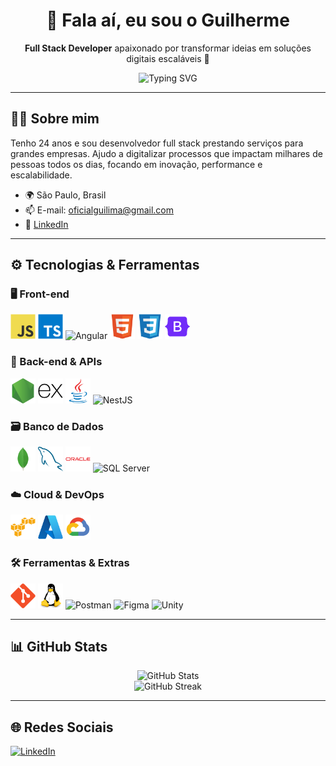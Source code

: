 <h1 align="center">👋 Fala aí, eu sou o Guilherme</h1>

<p align="center">
  <strong>Full Stack Developer</strong> apaixonado por transformar ideias em soluções digitais escaláveis 🚀
</p>

<p align="center">
  <img src="https://readme-typing-svg.demolab.com?font=Fira+Code&pause=1000&color=F97316&center=true&vCenter=true&width=435&lines=Code.+Deploy.+Impact." alt="Typing SVG" />
</p>

---

## 🧑‍💻 Sobre mim

Tenho 24 anos e sou desenvolvedor full stack prestando serviços para grandes empresas. Ajudo a digitalizar processos que impactam milhares de pessoas todos os dias, focando em inovação, performance e escalabilidade.

- 🌍 São Paulo, Brasil  
- 📫 E-mail: [oficialguilima@gmail.com](mailto:oficialguilima@gmail.com)  
- 💼 [LinkedIn](https://www.linkedin.com/in/oguilima/)

---

## ⚙️ Tecnologias & Ferramentas

### 🖥️ Front-end
<p>
  <img src="https://raw.githubusercontent.com/devicons/devicon/master/icons/javascript/javascript-original.svg" alt="JavaScript" width="40" height="40"/>
  <img src="https://raw.githubusercontent.com/devicons/devicon/master/icons/typescript/typescript-original.svg" alt="TypeScript" width="40" height="40"/>
  <img src="https://angular.io/assets/images/logos/angular/angular.svg" alt="Angular" width="40" height="40"/>
  <img src="https://raw.githubusercontent.com/devicons/devicon/master/icons/html5/html5-original.svg" alt="HTML5" width="40" height="40"/>
  <img src="https://raw.githubusercontent.com/devicons/devicon/master/icons/css3/css3-original.svg" alt="CSS3" width="40" height="40"/>
  <img src="https://raw.githubusercontent.com/devicons/devicon/master/icons/bootstrap/bootstrap-plain.svg" alt="Bootstrap" width="40" height="40"/>
</p>

### 🧩 Back-end & APIs
<p>
  <img src="https://raw.githubusercontent.com/devicons/devicon/master/icons/nodejs/nodejs-original.svg" alt="Node.js" width="40" height="40"/>
  <img src="https://raw.githubusercontent.com/devicons/devicon/master/icons/express/express-original.svg" alt="Express" width="40" height="40"/>
  <img src="https://raw.githubusercontent.com/devicons/devicon/master/icons/java/java-original.svg" alt="Java" width="40" height="40"/>
  <img src="https://nestjs.com/img/logo-small.svg" alt="NestJS" width="40" height="40"/>
</p>

### 🗃️ Banco de Dados
<p>
  <img src="https://raw.githubusercontent.com/devicons/devicon/master/icons/mongodb/mongodb-original.svg" alt="MongoDB" width="40" height="40"/>
  <img src="https://raw.githubusercontent.com/devicons/devicon/master/icons/mysql/mysql-original.svg" alt="MySQL" width="40" height="40"/>
  <img src="https://raw.githubusercontent.com/devicons/devicon/master/icons/oracle/oracle-original.svg" alt="Oracle" width="40" height="40"/>
  <img src="https://upload.wikimedia.org/wikipedia/commons/8/87/Sql_data_base_with_logo.png" alt="SQL Server" width="40" height="40"/>
</p>

### ☁️ Cloud & DevOps
<p>
  <img src="https://raw.githubusercontent.com/devicons/devicon/master/icons/amazonwebservices/amazonwebservices-original.svg" alt="AWS" width="40" height="40"/>
  <img src="https://raw.githubusercontent.com/devicons/devicon/master/icons/azure/azure-original.svg" alt="Azure" width="40" height="40"/>
  <img src="https://raw.githubusercontent.com/devicons/devicon/master/icons/googlecloud/googlecloud-original.svg" alt="GCP" width="40" height="40"/>
</p>

### 🛠️ Ferramentas & Extras
<p>
  <img src="https://raw.githubusercontent.com/devicons/devicon/master/icons/git/git-original.svg" alt="Git" width="40" height="40"/>
  <img src="https://raw.githubusercontent.com/devicons/devicon/master/icons/linux/linux-original.svg" alt="Linux" width="40" height="40"/>
  <img src="https://www.vectorlogo.zone/logos/getpostman/getpostman-icon.svg" alt="Postman" width="40" height="40"/>
  <img src="https://www.vectorlogo.zone/logos/figma/figma-icon.svg" alt="Figma" width="40" height="40"/>
  <img src="https://upload.wikimedia.org/wikipedia/commons/c/c4/Unity_2021.svg" alt="Unity" width="40" height="40"/>
</p>

---

## 📊 GitHub Stats

<p align="center">
  <img src="https://github-readme-stats.vercel.app/api?username=oguilima&show_icons=true&theme=tokyonight" alt="GitHub Stats" />
  <br/>
  <img src="https://github-readme-streak-stats.herokuapp.com/?user=oguilima&theme=tokyonight" alt="GitHub Streak" />
</p>

---

## 🌐 Redes Sociais

<p>
  <a href="https://www.linkedin.com/in/oguilima/" target="_blank" rel="noreferrer">
    <img src="https://raw.githubusercontent.com/danielcranney/readme-generator/main/public/icons/socials/linkedin.svg" width="28" height="28" alt="LinkedIn"/>
  </a>
</p>
